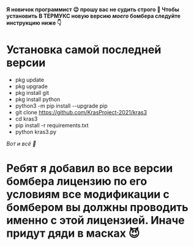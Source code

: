 <strong>Я новичок программист 😉 прошу вас не судить строго 🙏
Чтобы установить В ТЕРМУКС новую версию <i>моего</i> бомбера следуйте инструкцию ниже 👇
</strong>

# Установка самой последней версии
- pkg update
- pkg upgrade
- pkg install git
- pkg install python
- python3 -m pip install --upgrade pip
- git clone https://github.com/KrasProject-2021/kras3
- cd kras3
- pip install -r requirements.txt
- python kras3.py

<em>
Вот и всё 🙂
</em>
<h1>Ребят я добавил во все версии бомбера <strong>лицензию</strong> по его условиям все модификации с бомбером вы должны проводить именно с этой лицензией. Иначе придут дяди в масках 😈</h1>
